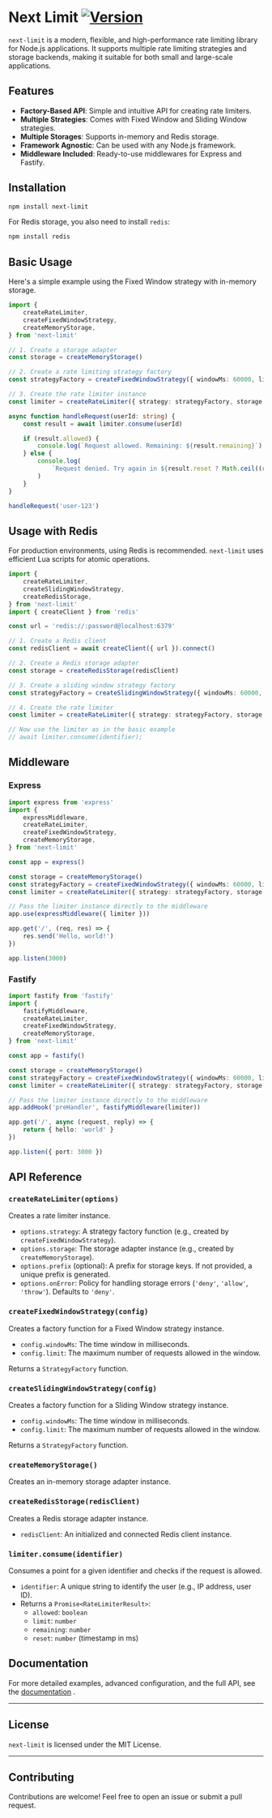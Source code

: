 # Next Limit [![Version](https://img.shields.io/npm/v/next-limit.svg)](https://www.npmjs.com/package/next-limit)

`next-limit` is a modern, flexible, and high-performance rate limiting library for Node.js applications. It supports multiple rate limiting strategies and storage backends, making it suitable for both small and large-scale applications.

## Features

- **Factory-Based API**: Simple and intuitive API for creating rate limiters.
- **Multiple Strategies**: Comes with Fixed Window and Sliding Window strategies.
- **Multiple Storages**: Supports in-memory and Redis storage.
- **Framework Agnostic**: Can be used with any Node.js framework.
- **Middleware Included**: Ready-to-use middlewares for Express and Fastify.

## Installation

```bash
npm install next-limit
```

For Redis storage, you also need to install `redis`:

```bash
npm install redis
```

## Basic Usage

Here's a simple example using the Fixed Window strategy with in-memory storage.

```typescript
import {
    createRateLimiter,
    createFixedWindowStrategy,
    createMemoryStorage,
} from 'next-limit'

// 1. Create a storage adapter
const storage = createMemoryStorage()

// 2. Create a rate limiting strategy factory
const strategyFactory = createFixedWindowStrategy({ windowMs: 60000, limit: 100 })

// 3. Create the rate limiter instance
const limiter = createRateLimiter({ strategy: strategyFactory, storage })

async function handleRequest(userId: string) {
    const result = await limiter.consume(userId)

    if (result.allowed) {
        console.log(`Request allowed. Remaining: ${result.remaining}`)
    } else {
        console.log(
            `Request denied. Try again in ${result.reset ? Math.ceil((result.reset - Date.now()) / 1000) : 0} seconds.`
        )
    }
}

handleRequest('user-123')
```

## Usage with Redis

For production environments, using Redis is recommended. `next-limit` uses efficient Lua scripts for atomic operations.

```typescript
import {
    createRateLimiter,
    createSlidingWindowStrategy,
    createRedisStorage,
} from 'next-limit'
import { createClient } from 'redis'

const url = 'redis://:password@localhost:6379'

// 1. Create a Redis client
const redisClient = await createClient({ url }).connect()

// 2. Create a Redis storage adapter
const storage = createRedisStorage(redisClient)

// 3. Create a sliding window strategy factory
const strategyFactory = createSlidingWindowStrategy({ windowMs: 60000, limit: 100 })

// 4. Create the rate limiter
const limiter = createRateLimiter({ strategy: strategyFactory, storage })

// Now use the limiter as in the basic example
// await limiter.consume(identifier);
```

## Middleware

### Express

```typescript
import express from 'express'
import {
    expressMiddleware,
    createRateLimiter,
    createFixedWindowStrategy,
    createMemoryStorage,
} from 'next-limit'

const app = express()

const storage = createMemoryStorage()
const strategyFactory = createFixedWindowStrategy({ windowMs: 60000, limit: 10 })
const limiter = createRateLimiter({ strategy: strategyFactory, storage })

// Pass the limiter instance directly to the middleware
app.use(expressMiddleware({ limiter }))

app.get('/', (req, res) => {
    res.send('Hello, world!')
})

app.listen(3000)
```

### Fastify

```typescript
import fastify from 'fastify'
import {
    fastifyMiddleware,
    createRateLimiter,
    createFixedWindowStrategy,
    createMemoryStorage,
} from 'next-limit'

const app = fastify()

const storage = createMemoryStorage()
const strategyFactory = createFixedWindowStrategy({ windowMs: 60000, limit: 10 })
const limiter = createRateLimiter({ strategy: strategyFactory, storage })

// Pass the limiter instance directly to the middleware
app.addHook('preHandler', fastifyMiddleware(limiter))

app.get('/', async (request, reply) => {
    return { hello: 'world' }
})

app.listen({ port: 3000 })
```

## API Reference

### `createRateLimiter(options)`

Creates a rate limiter instance.

- `options.strategy`: A strategy factory function (e.g., created by `createFixedWindowStrategy`).
- `options.storage`: The storage adapter instance (e.g., created by `createMemoryStorage`).
- `options.prefix` (optional): A prefix for storage keys. If not provided, a unique prefix is generated.
- `options.onError`: Policy for handling storage errors (`'deny'`, `'allow'`, `'throw'`). Defaults to `'deny'`.

### `createFixedWindowStrategy(config)`

Creates a factory function for a Fixed Window strategy instance.

- `config.windowMs`: The time window in milliseconds.
- `config.limit`: The maximum number of requests allowed in the window.

Returns a `StrategyFactory` function.

### `createSlidingWindowStrategy(config)`

Creates a factory function for a Sliding Window strategy instance.

- `config.windowMs`: The time window in milliseconds.
- `config.limit`: The maximum number of requests allowed in the window.

Returns a `StrategyFactory` function.

### `createMemoryStorage()`

Creates an in-memory storage adapter instance.

### `createRedisStorage(redisClient)`

Creates a Redis storage adapter instance.

- `redisClient`: An initialized and connected Redis client instance.

### `limiter.consume(identifier)`

Consumes a point for a given identifier and checks if the request is allowed.

- `identifier`: A unique string to identify the user (e.g., IP address, user ID).
- Returns a `Promise<RateLimiterResult>`:
    - `allowed`: `boolean`
    - `limit`: `number`
    - `remaining`: `number`
    - `reset`: `number` (timestamp in ms)

## Documentation

For more detailed examples, advanced configuration, and the full API, see the [documentation](./docs/README.md) .

---

## License

`next-limit` is licensed under the MIT License.

---

## Contributing

Contributions are welcome! Feel free to open an issue or submit a pull request.
